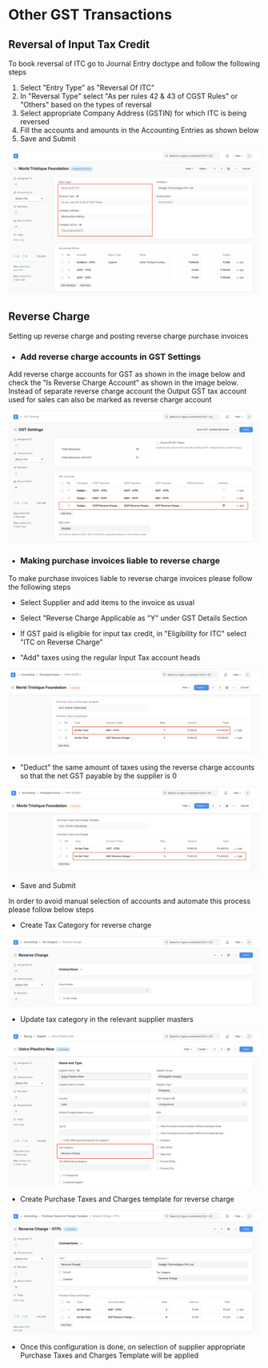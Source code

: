 # Other GST Transactions

## Reversal of Input Tax Credit

To book reversal of ITC go to Journal Entry doctype and follow the following steps

1. Select "Entry Type" as "Reversal Of ITC"
2. In "Reversal Type" select "As per rules 42 &amp; 43 of CGST Rules" or "Others" based on the types of reversal
3. Select appropriate Company Address (GSTIN) for which ITC is being reversed
4. Fill the accounts and amounts in the Accounting Entries as shown below
5. Save and Submit

![Reversal of Input Tax Credit](./assets/reversal-of-itc.png)


## Reverse Charge
Setting up reverse charge and posting reverse charge purchase invoices

- ### Add reverse charge accounts in GST Settings

Add reverse charge accounts for GST as shown in the image below and check the "Is Reverse Charge Account" as shown in the image below. Instead of separate reverse charge account the Output GST tax account used for sales can also be marked as reverse charge account

![GST Reverse Charge Settings](./assets/gst-reverse-charge-setting.png)

- ### Making purchase invoices liable to reverse charge

To make purchase invoices liable to reverse charge invoices please follow the following steps

* Select Supplier and add items to the invoice as usual

* Select "Reverse Charge Applicable as "Y" under GST Details Section
* If GST paid is eligible for input tax credit, in "Eligibility for ITC" select "ITC on Reverse Charge"
* "Add" taxes using the regular Input Tax account heads

![Reverse Charge](./assets/reverse-charge-add.png)

* "Deduct" the same amount of taxes using the reverse charge accounts so that the net GST payable by the supplier is 0

![Reverse Charge](./assets/reverse-charge-deduct.png)

* Save and Submit

In order to avoid manual selection of accounts and automate this process please follow below steps

* Create Tax Category for reverse charge

![Reverse Charge Tax Category](./assets/reverse-charge-tax-category.png)

* Update tax category in the relevant supplier masters

![Supplier Tax Category](./assets/supplier-tax-category.png)

* Create Purchase Taxes and Charges template for reverse charge

![Reverse Charge Template](./assets/reverse-charge-template.png)

* Once this configuration is done, on selection of supplier appropriate Purchase Taxes and Charges Template will be applied
